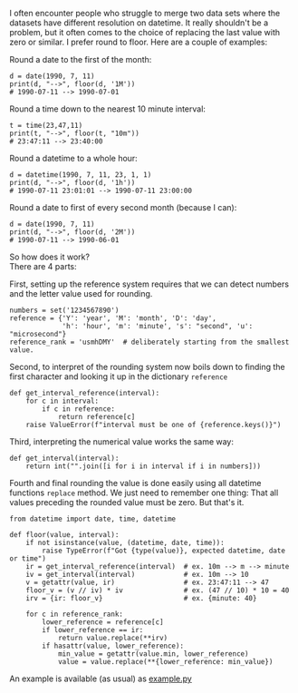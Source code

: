 I often encounter people who struggle to merge two data sets where the datasets
have different resolution on datetime. It really shouldn't be a
problem, but it often comes to the choice of replacing the last value with zero or similar.
I prefer round to floor. Here are a couple of examples:


Round a date to the first of the month:  

    d = date(1990, 7, 11)
    print(d, "-->", floor(d, '1M'))  
    # 1990-07-11 --> 1990-07-01


Round a time down to the nearest 10 minute interval:


    t = time(23,47,11)
    print(t, "-->", floor(t, "10m"))  
    # 23:47:11 --> 23:40:00 
    
Round a datetime to a whole hour:


    d = datetime(1990, 7, 11, 23, 1, 1)
    print(d, "-->", floor(d, '1h'))  
    # 1990-07-11 23:01:01 --> 1990-07-11 23:00:00


Round a date to first of every second month (because I can):


    d = date(1990, 7, 11)  
    print(d, "-->", floor(d, '2M'))  
    # 1990-07-11 --> 1990-06-01



So how does it work?  
There are 4 parts:


First, setting up the reference system requires that we can detect numbers and the
letter value used for rounding.


    numbers = set('1234567890')
    reference = {'Y': 'year', 'M': 'month', 'D': 'day', 
                 'h': 'hour', 'm': 'minute', 's': "second", 'u': "microsecond"}
    reference_rank = 'usmhDMY'  # deliberately starting from the smallest value.

Second, to interpret of the rounding system now boils down to finding the first character
and looking it up in the dictionary `reference` 


    def get_interval_reference(interval):
        for c in interval:
            if c in reference:
                return reference[c]
        raise ValueError(f"interval must be one of {reference.keys()}")

Third, interpreting the numerical value works the same way:


    def get_interval(interval):
        return int("".join([i for i in interval if i in numbers]))


Fourth and final rounding the value is done easily using all datetime functions
`replace` method. We just need to remember one thing: That all values preceding
the rounded value must be zero. But that's it.


    from datetime import date, time, datetime
    
    def floor(value, interval):
        if not isinstance(value, (datetime, date, time)):
            raise TypeError(f"Got {type(value)}, expected datetime, date or time")
        ir = get_interval_reference(interval)  # ex. 10m --> m --> minute
        iv = get_interval(interval)            # ex. 10m --> 10
        v = getattr(value, ir)                 # ex. 23:47:11 --> 47
        floor_v = (v // iv) * iv               # ex. (47 // 10) * 10 = 40
        irv = {ir: floor_v}                    # ex. {minute: 40}
    
        for c in reference_rank:  
            lower_reference = reference[c]
            if lower_reference == ir:
                return value.replace(**irv)
            if hasattr(value, lower_reference):
                min_value = getattr(value.min, lower_reference)
                value = value.replace(**{lower_reference: min_value})


An example is available (as usual) as [example.py](example.py)